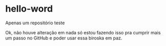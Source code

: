 # hello-word
Apenas um repositório teste

Ok, não houve alteração em nada só estou fazendo isso pra 
cumprir mais um passo no GitHub e poder usar essa biroska em paz.
